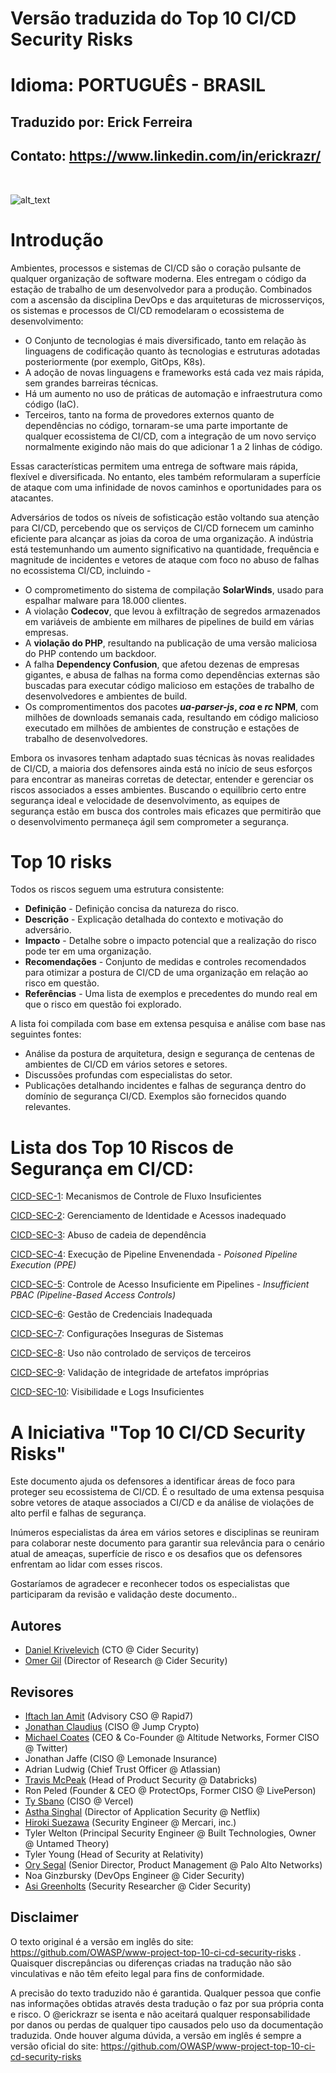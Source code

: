 
# Versão traduzida do Top 10 CI/CD Security Risks
# Idioma: PORTUGUÊS - BRASIL
## Traduzido por: Erick Ferreira 
## Contato: https://www.linkedin.com/in/erickrazr/
<br />

![alt_text](assets/images/risks.png)
# Introdução

Ambientes, processos e sistemas de CI/CD são o coração pulsante de qualquer organização de software moderna. Eles entregam o código da estação de trabalho de um desenvolvedor para a produção. Combinados com a ascensão da disciplina DevOps e das arquiteturas de microsserviços, os sistemas e processos de CI/CD remodelaram o ecossistema de desenvolvimento:

* O Conjunto de tecnologias é mais diversificado, tanto em relação às linguagens de codificação quanto às tecnologias e estruturas adotadas posteriormente (por exemplo, GitOps, K8s).
* A adoção de novas linguagens e frameworks está cada vez mais rápida, sem grandes barreiras técnicas.
* Há um aumento no uso de práticas de automação e infraestrutura como código (IaC).
* Terceiros, tanto na forma de provedores externos quanto de dependências no código, tornaram-se uma parte importante de qualquer ecossistema de CI/CD, com a integração de um novo serviço normalmente exigindo não mais do que adicionar 1 a 2 linhas de código.

Essas características permitem uma entrega de software mais rápida, flexível e diversificada. No entanto, eles também reformularam a superfície de ataque com uma infinidade de novos caminhos e oportunidades para os atacantes.

Adversários de todos os níveis de sofisticação estão voltando sua atenção para CI/CD, percebendo que os serviços de CI/CD fornecem um caminho eficiente para alcançar as joias da coroa de uma organização. A indústria está testemunhando um aumento significativo na quantidade, frequência e magnitude de incidentes e vetores de ataque com foco no abuso de falhas no ecossistema CI/CD, incluindo -

* O comprometimento do sistema de compilação **SolarWinds**, usado para espalhar malware para 18.000 clientes.
* A violação **Codecov**, que levou à exfiltração de segredos armazenados em variáveis de ambiente em milhares de pipelines de build em várias empresas.
* A **violação do PHP**, resultando na publicação de uma versão maliciosa do PHP contendo um backdoor.
* A falha **Dependency Confusion**, que afetou dezenas de empresas gigantes, e abusa de falhas na forma como dependências externas são buscadas para executar código malicioso em estações de trabalho de desenvolvedores e ambientes de build.
* Os compromentimentos dos pacotes **_ua-parser-js_, _coa_ e _rc_ NPM**, com milhões de downloads semanais cada, resultando em código malicioso executado em milhões de ambientes de construção e estações de trabalho de desenvolvedores.

Embora os invasores tenham adaptado suas técnicas às novas realidades de CI/CD, a maioria dos defensores ainda está no início de seus esforços para encontrar as maneiras corretas de detectar, entender e gerenciar os riscos associados a esses ambientes. Buscando o equilíbrio certo entre segurança ideal e velocidade de desenvolvimento, as equipes de segurança estão em busca dos controles mais eficazes que permitirão que o desenvolvimento permaneça ágil sem comprometer a segurança.

# Top 10 risks
Todos os riscos seguem uma estrutura consistente:

* **Definição** - Definição concisa da natureza do risco.
* **Descrição** - Explicação detalhada do contexto e motivação do adversário.
* **Impacto** - Detalhe sobre o impacto potencial que a realização do risco pode ter em uma organização.
* **Recomendações** - Conjunto de medidas e controles recomendados para otimizar a postura de CI/CD de uma organização em relação ao risco em questão.
* **Referências** - Uma lista de exemplos e precedentes do mundo real em que o risco em questão foi explorado.

A lista foi compilada com base em extensa pesquisa e análise com base nas seguintes fontes:

* Análise da postura de arquitetura, design e segurança de centenas de ambientes de CI/CD em vários setores e setores.
* Discussões profundas com especialistas do setor.
* Publicações detalhando incidentes e falhas de segurança dentro do domínio de segurança CI/CD. Exemplos são fornecidos quando relevantes.


# Lista dos Top 10 Riscos de Segurança em CI/CD:

[CICD-SEC-1](https://github.com/erickrazr/www-project-top-10-ci-cd-security-risks/blob/main/CICD-SEC-01-Mecanismos-de-Controle-de-Fluxo-Insuficiente-PT-BR.md): Mecanismos de Controle de Fluxo Insuficientes

[CICD-SEC-2](https://github.com/erickrazr/www-project-top-10-ci-cd-security-risks/blob/main/CICD-SEC-02-Gerenciamento-de-Identidade-e-Acessos-inadequado-PT-BR.md): Gerenciamento de Identidade e Acessos inadequado

[CICD-SEC-3](https://github.com/erickrazr/www-project-top-10-ci-cd-security-risks/blob/main/CICD-SEC-03-Abuso-de-cadeia-de-dependencia-PT-BR.md): Abuso de cadeia de dependência

[CICD-SEC-4](https://github.com/erickrazr/www-project-top-10-ci-cd-security-risks/blob/main/CICD-SEC-04-Poisoned-Pipeline-Execution-PT-BR.md): Execução de Pipeline Envenendada - *Poisoned Pipeline Execution (PPE)*

[CICD-SEC-5](https://github.com/erickrazr/www-project-top-10-ci-cd-security-risks/blob/main/CICD-SEC-05-PBAC-Insuficiente-PT-BR.md): Controle de Acesso Insuficiente em Pipelines - *Insufficient PBAC (Pipeline-Based Access Controls)*

[CICD-SEC-6](https://github.com/erickrazr/www-project-top-10-ci-cd-security-risks/blob/main/CICD-SEC-06-Gestao-de-Credenciais-Inadequadas-PT-BR.md): Gestão de Credenciais Inadequada

[CICD-SEC-7](https://github.com/erickrazr/www-project-top-10-ci-cd-security-risks/blob/main/CICD-SEC-07-Configuracoes-Inseguras-de-Sistemas-PT-BR.md): Configurações Inseguras de Sistemas

[CICD-SEC-8](https://github.com/erickrazr/www-project-top-10-ci-cd-security-risks/blob/main/CICD-SEC-08-Uso-nao-controlado-de-servicos-de-terceiros-PT-BR.md): Uso não controlado de serviços de terceiros

[CICD-SEC-9](https://github.com/erickrazr/www-project-top-10-ci-cd-security-risks/blob/main/CICD-SEC-09-Validacao-de-integridade-de-artefatos-improprias-PT-BR.md): Validação de integridade de artefatos impróprias

[CICD-SEC-10](https://github.com/erickrazr/www-project-top-10-ci-cd-security-risks/blob/main/CICD-SEC-10-Visibilidade-e-Logs-Insuficientes-PT-BR.md): Visibilidade e Logs Insuficientes


#  A Iniciativa "Top 10 CI/CD Security Risks" 

Este documento ajuda os defensores a identificar áreas de foco para proteger seu ecossistema de CI/CD. É o resultado de uma extensa pesquisa sobre vetores de ataque associados a CI/CD e da análise de violações de alto perfil e falhas de segurança.

Inúmeros especialistas da área em vários setores e disciplinas se reuniram para colaborar neste documento para garantir sua relevância para o cenário atual de ameaças, superfície de risco e os desafios que os defensores enfrentam ao lidar com esses riscos.

Gostaríamos de agradecer e reconhecer todos os especialistas que participaram da revisão e validação deste documento..


## Autores

* [Daniel Krivelevich](https://twitter.com/Dkrivelev) (CTO @ Cider Security)
* [Omer Gil](https://twitter.com/omer_gil) (Director of Research @ Cider Security)


## Revisores

* [Iftach Ian Amit](https://twitter.com/iiamit) (Advisory CSO @ Rapid7)
* [Jonathan Claudius](https://twitter.com/claudijd) (CISO @ Jump Crypto)
* [Michael Coates](https://twitter.com/_mwc) (CEO & Co-Founder @ Altitude Networks, Former CISO @ Twitter)
* Jonathan Jaffe (CISO @ Lemonade Insurance)
* Adrian Ludwig (Chief Trust Officer @ Atlassian)
* [Travis McPeak](https://twitter.com/travismcpeak) (Head of Product Security @ Databricks)
* Ron Peled (Founder & CEO @ ProtectOps, Former CISO @ LivePerson)
* [Ty Sbano](https://twitter.com/tysbano) (CISO @ Vercel)
* [Astha Singhal](https://twitter.com/astha_singhal) (Director of Application Security @ Netflix)
* [Hiroki Suezawa](https://twitter.com/rung) (Security Engineer @ Mercari, inc.)
* Tyler Welton (Principal Security Engineer @ Built Technologies, Owner @ Untamed Theory)
* Tyler Young (Head of Security at Relativity)
* [Ory Segal](https://twitter.com/orysegal) (Senior Director, Product Management @ Palo Alto Networks)
* Noa Ginzbursky (DevOps Engineer @ Cider Security)
* [Asi Greenholts](https://twitter.com/TupleType) (Security Researcher @ Cider Security)


## Disclaimer

O texto original é a versão em inglês do site: https://github.com/OWASP/www-project-top-10-ci-cd-security-risks . Quaisquer discrepâncias ou diferenças criadas na tradução não são vinculativas e não têm efeito legal para fins de conformidade.

A precisão do texto traduzido não é garantida. Qualquer pessoa que confie nas informações obtidas através desta tradução o faz por sua própria conta e risco. O @erickrazr se isenta e não aceitará qualquer responsabilidade por danos ou perdas de qualquer tipo causados pelo uso da documentação traduzida. Onde houver alguma dúvida, a versão em inglês é sempre a versão oficial do site: https://github.com/OWASP/www-project-top-10-ci-cd-security-risks
